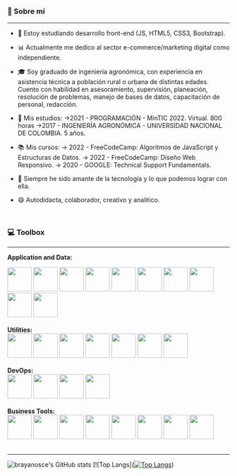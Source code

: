 ### 🧑 Sobre mí
---

- 🌱 Estoy estudiando desarrollo front-end (JS, HTML5, CSS3, Bootstrap). 
- 📊 Actualmente me dedico al sector e-commerce/marketing digital como independiente. 
- 🎓 Soy graduado de ingeniería agronómica, con experiencia en asistencia técnica a población rural o urbana de distintas edades. Cuento con habilidad en asesoramiento, supervisión, planeación, resolución de problemas, manejo de bases de datos, capacitación de personal, redacción.
  
- 📖 Mis estudios:
      ->2021 - PROGRAMACIÓN - MinTIC 2022. Virtual. 800 horas
      ->2017 - INGENIERÍA AGRONÓMICA - UNIVERSIDAD NACIONAL DE COLOMBIA. 5 años.

- 📚 Mis cursos:
    -> 2022 - FreeCodeCamp: Algoritmos de JavaScript y Estructuras de Datos. 
    -> 2022 - FreeCodeCamp: Diseño Web Responsivo. 
    -> 2020 - GOOGLE: Technical Support Fundamentals.
    
- 💙 Siempre he sido amante de la tecnología y lo que podemos lograr con ella.
- 😄 Autodidacta, colaborador, creativo y analítico.
<br>

### 💻 Toolbox
---
<strong>Application and Data: </strong>

<div align="start">
  <img width="55" src="https://raw.githubusercontent.com/gilbarbara/logos/master/logos/javascript.svg"/>
  <img width="55" src="https://raw.githubusercontent.com/gilbarbara/logos/master/logos/python.svg"/>
  <img width="55" src="https://raw.githubusercontent.com/gilbarbara/logos/master/logos/css-3.svg"/>
  <img width="55" src="https://raw.githubusercontent.com/gilbarbara/logos/master/logos/html-5.svg"/>
  <img width="55" src="https://raw.githubusercontent.com/gilbarbara/logos/master/logos/mysql-icon.svg"/>
  <img width="55" src="https://raw.githubusercontent.com/gilbarbara/logos/master/logos/nodejs-icon.svg"/>
  <img width="55" src="https://raw.githubusercontent.com/gilbarbara/logos/master/logos/bootstrap.svg"/>
  <img width="55" src="https://raw.githubusercontent.com/gilbarbara/logos/master/logos/dropbox.svg"/>
  <img width="55" src="https://raw.githubusercontent.com/gilbarbara/logos/master/logos/google-cloud.svg"/>
  <img width="55" src="https://raw.githubusercontent.com/gilbarbara/logos/master/logos/google-drive.svg"/>
</div>
<br>
<strong>Utilities: </strong>

<div align="start">
  <img width="55" src="https://raw.githubusercontent.com/gilbarbara/logos/master/logos/stackoverflow-icon.svg"/>
  <img width="55" src="https://upload.wikimedia.org/wikipedia/commons/thumb/e/e4/Google_Earth_icon.svg/512px-Google_Earth_icon.svg.png"/>
  <img width="55" src="https://raw.githubusercontent.com/gilbarbara/logos/master/logos/paypal.svg"/>
  <img width="55" src="https://raw.githubusercontent.com/gilbarbara/logos/master/logos/facebook.svg"/>
  <img width="55" src="https://img.stackshare.io/service/3273/a-ubhKTi_400x400.jpg"/>
  <img width="55" src="https://img.stackshare.io/service/3654/yfTXSe2t_400x400.png"/>
  <img width="55" src="https://raw.githubusercontent.com/gilbarbara/logos/master/logos/google-maps.svg"/>
</div>
  <br>
<strong> DevOps: </strong>

 <div align="start">
  <img width="55" src="https://raw.githubusercontent.com/gilbarbara/logos/master/logos/github-icon.svg"/>
  <img width="55" src="https://img.stackshare.io/service/4202/Visual_Studio_Code_logo.png"/>
  <img width="55" src="https://raw.githubusercontent.com/gilbarbara/logos/master/logos/git-icon.svg"/>
  <img width="55" src="https://raw.githubusercontent.com/gilbarbara/logos/master/logos/aws.svg"/>
 </div>
<br>
<strong>Business Tools: </strong>

 <div align="start">
  <img width="55" src="https://img.stackshare.io/service/2652/default_807a8795f01fb7baf530cbd7909552eb9d14094a.jpg"/>
  <img width="55" src="https://lirp.cdn-website.com/55d07fd3/dms3rep/multi/opt/g+suite+que+es-640w.png"/>
  <img width="55" src="https://raw.githubusercontent.com/gilbarbara/logos/master/logos/trello.svg"/>
  <img width="55" src="https://img.stackshare.io/service/5279/RZPZ1KYT_400x400.png"/>
  <img width="55" src="https://img.stackshare.io/service/4167/icon.png"/>
  <img width="55" src="https://raw.githubusercontent.com/gilbarbara/logos/master/logos/google-gmail.svg"/>
  <img width="55" src="https://raw.githubusercontent.com/gilbarbara/logos/master/logos/microsoft-teams.svg"/>
  <img width="55" src="https://img.stackshare.io/service/6083/oD_oPSBP_400x400.jpg"/>
 </div>
 <br>
 
 ---
 ![brayanosce's GitHub stats](https://github-readme-stats.vercel.app/api?username=brayanosce&show_icons=true&theme=prussian&border_color=dark)
 [![Top Langs]([![Top Langs](https://github-readme-stats.vercel.app/api/top-langs/?username=anuraghazra)](https://github.com/BrayanOsce/github-readme-stats))
